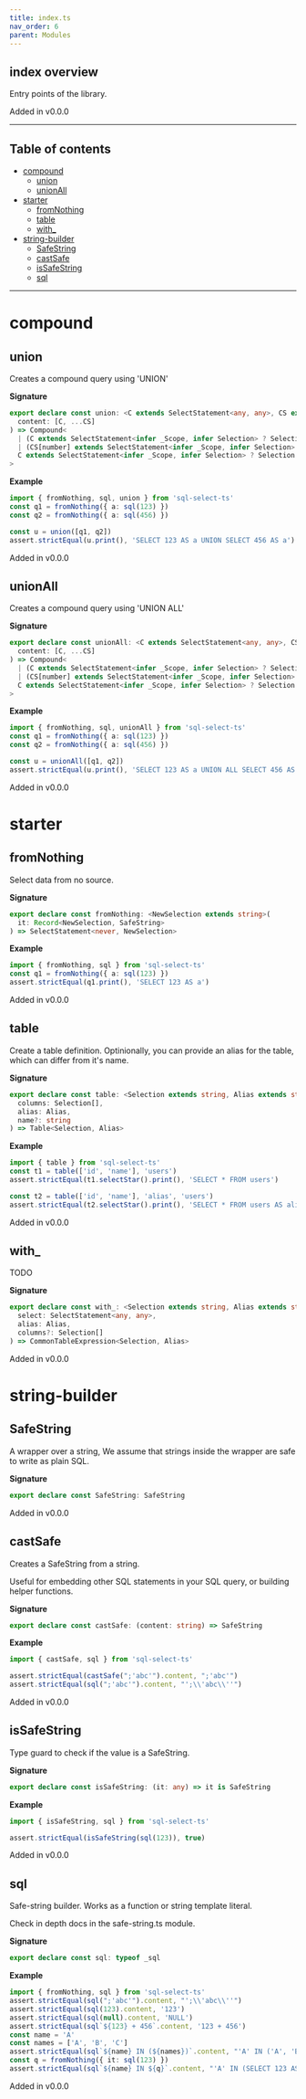 ```yaml
---
title: index.ts
nav_order: 6
parent: Modules
---
```


## index overview

Entry points of the library.

Added in v0.0.0

---

<h2 class="text-delta">Table of contents</h2>

- [compound](#compound)
  - [union](#union)
  - [unionAll](#unionall)
- [starter](#starter)
  - [fromNothing](#fromnothing)
  - [table](#table)
  - [with\_](#with_)
- [string-builder](#string-builder)
  - [SafeString](#safestring)
  - [castSafe](#castsafe)
  - [isSafeString](#issafestring)
  - [sql](#sql)

---

# compound

## union

Creates a compound query using 'UNION'

**Signature**

```ts
export declare const union: <C extends SelectStatement<any, any>, CS extends SelectStatement<any, any>[]>(
  content: [C, ...CS]
) => Compound<
  | (C extends SelectStatement<infer _Scope, infer Selection> ? Selection : never)
  | (CS[number] extends SelectStatement<infer _Scope, infer Selection> ? Selection : never),
  C extends SelectStatement<infer _Scope, infer Selection> ? Selection : never
>
```

**Example**

```ts
import { fromNothing, sql, union } from 'sql-select-ts'
const q1 = fromNothing({ a: sql(123) })
const q2 = fromNothing({ a: sql(456) })

const u = union([q1, q2])
assert.strictEqual(u.print(), 'SELECT 123 AS a UNION SELECT 456 AS a')
```

Added in v0.0.0

## unionAll

Creates a compound query using 'UNION ALL'

**Signature**

```ts
export declare const unionAll: <C extends SelectStatement<any, any>, CS extends SelectStatement<any, any>[]>(
  content: [C, ...CS]
) => Compound<
  | (C extends SelectStatement<infer _Scope, infer Selection> ? Selection : never)
  | (CS[number] extends SelectStatement<infer _Scope, infer Selection> ? Selection : never),
  C extends SelectStatement<infer _Scope, infer Selection> ? Selection : never
>
```

**Example**

```ts
import { fromNothing, sql, unionAll } from 'sql-select-ts'
const q1 = fromNothing({ a: sql(123) })
const q2 = fromNothing({ a: sql(456) })

const u = unionAll([q1, q2])
assert.strictEqual(u.print(), 'SELECT 123 AS a UNION ALL SELECT 456 AS a')
```

Added in v0.0.0

# starter

## fromNothing

Select data from no source.

**Signature**

```ts
export declare const fromNothing: <NewSelection extends string>(
  it: Record<NewSelection, SafeString>
) => SelectStatement<never, NewSelection>
```

**Example**

```ts
import { fromNothing, sql } from 'sql-select-ts'
const q1 = fromNothing({ a: sql(123) })
assert.strictEqual(q1.print(), 'SELECT 123 AS a')
```

Added in v0.0.0

## table

Create a table definition. Optinionally, you can provide an alias for the table, which can differ from it's name.

**Signature**

```ts
export declare const table: <Selection extends string, Alias extends string>(
  columns: Selection[],
  alias: Alias,
  name?: string
) => Table<Selection, Alias>
```

**Example**

```ts
import { table } from 'sql-select-ts'
const t1 = table(['id', 'name'], 'users')
assert.strictEqual(t1.selectStar().print(), 'SELECT * FROM users')

const t2 = table(['id', 'name'], 'alias', 'users')
assert.strictEqual(t2.selectStar().print(), 'SELECT * FROM users AS alias')
```

Added in v0.0.0

## with\_

TODO

**Signature**

```ts
export declare const with_: <Selection extends string, Alias extends string>(
  select: SelectStatement<any, any>,
  alias: Alias,
  columns?: Selection[]
) => CommonTableExpression<Selection, Alias>
```

Added in v0.0.0

# string-builder

## SafeString

A wrapper over a string, We assume that strings inside the wrapper are safe to write as plain SQL.

**Signature**

```ts
export declare const SafeString: SafeString
```

Added in v0.0.0

## castSafe

Creates a SafeString from a string.

Useful for embedding other SQL statements in your SQL query, or building helper functions.

**Signature**

```ts
export declare const castSafe: (content: string) => SafeString
```

**Example**

```ts
import { castSafe, sql } from 'sql-select-ts'

assert.strictEqual(castSafe(";'abc'").content, ";'abc'")
assert.strictEqual(sql(";'abc'").content, "';\\'abc\\''")
```

Added in v0.0.0

## isSafeString

Type guard to check if the value is a SafeString.

**Signature**

```ts
export declare const isSafeString: (it: any) => it is SafeString
```

**Example**

```ts
import { isSafeString, sql } from 'sql-select-ts'

assert.strictEqual(isSafeString(sql(123)), true)
```

Added in v0.0.0

## sql

Safe-string builder. Works as a function or string template literal.

Check in depth docs in the safe-string.ts module.

**Signature**

```ts
export declare const sql: typeof _sql
```

**Example**

```ts
import { fromNothing, sql } from 'sql-select-ts'
assert.strictEqual(sql(";'abc'").content, "';\\'abc\\''")
assert.strictEqual(sql(123).content, '123')
assert.strictEqual(sql(null).content, 'NULL')
assert.strictEqual(sql`${123} + 456`.content, '123 + 456')
const name = 'A'
const names = ['A', 'B', 'C']
assert.strictEqual(sql`${name} IN (${names})`.content, "'A' IN ('A', 'B', 'C')")
const q = fromNothing({ it: sql(123) })
assert.strictEqual(sql`${name} IN ${q}`.content, "'A' IN (SELECT 123 AS it)")
```

Added in v0.0.0
